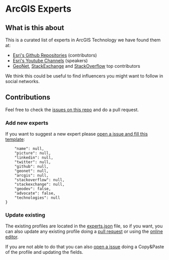 # ArcGIS Experts

## What is this about
This is a curated list of experts in ArcGIS Technology we have found them at:

* [Esri's Github Repositories](https://github.com/orgs/Esri/people?utf8=%E2%9C%93&query=Nelson) (contributors)
* [Esri's Youtube Channels](https://esri-es.github.io/awesome-arcgis/esri/#youtube-channels) (speakers)
* [GeoNet](http://community.esri.com/), [StackExchange](https://gis.stackexchange.com/) and [StackOverflow](https://stackoverflow.com/search?q=arcgis+esri) top contributors

We think this could be useful to find influencers you might want to follow in social networks.

## Contributions

Feel free to check the [issues on this repo](https://github.com/esri-es/arcgis-experts/issues) and do a pull request.

### Add new experts

If you want to suggest a new expert please [open a issue and fill this template](https://github.com/esri-es/arcgis-experts/issues/new):

```{
    "name": null,
    "picture": null,
    "linkedin": null,
    "twitter": null,
    "github": null,
    "geonet": null,
    "arcgis": null,
    "stackoverflow": null,
    "stackexchange": null,
    "geodev": false,
    "advocate": false,
    "technologies": null
}
```

### Update existing

The existing profiles are located in the [experts.json](https://github.com/esri-es/arcgis-experts/blob/master/experts.json) file, so if you want, you can also update any existing profile doing a [pull request](https://help.github.com/articles/about-pull-requests/) or using the [online editor](https://help.github.com/articles/editing-files-in-your-repository/).

If you are not able to do that you can also [open a issue](https://github.com/esri-es/arcgis-experts/issues/new) doing a Copy&Paste of the profile and updating the fields.
